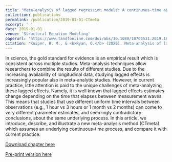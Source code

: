 ```yaml
---
title: "Meta-analysis of lagged regression models: A continuous-time approach "
collection: publications
permalink: /publication/2019-01-01-CTmeta
excerpt: ' '
date: 2019-01-01
venue: 'Structural Equation Modeling'
paperurl: 'https://www.tandfonline.com/doi/abs/10.1080/10705511.2019.1652613'
citation: 'Kuiper, R. M., & <b>Ryan, O.</b> (2020). Meta-analysis of lagged regression models: A continuous-time approach. Structural Equation Modeling: A Multidisciplinary Journal, 27(3), 396-413. '
---
```


In science, the gold standard for evidence is an empirical result which is consistent across multiple studies. Meta-analysis techniques allow researchers to combine the results of different studies. Due to the increasing availability of longitudinal data, studying lagged effects is increasingly popular also in meta-analytic studies. However, in current practice, little attention is paid to the unique challenges of meta-analyzing these lagged effects. Namely, it is well known that lagged effects estimates change depending on the time that elapses between measurement waves. This means that studies that use different uniform time intervals between observations (e.g., 1 hour vs 3 hours or 1 month vs 2 months) can come to very different parameter estimates, and seemingly contradictory conclusions, about the same underlying process. In this article, we introduce, describe, and illustrate a new meta-analysis method (CTmeta) which assumes an underlying continuous-time process, and compare it with current practice.

[Download chapter here](https://www.tandfonline.com/doi/abs/10.1080/10705511.2019.1652613)

[Pre-print version here](http://ryanoisin.github.io/files/RyanKuiperHamaker_preprint_CTchapter.pdf)


